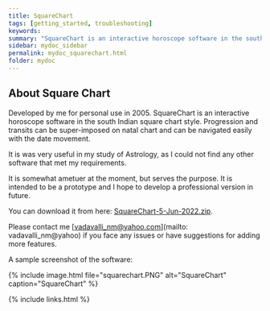 ```yaml
---
title: SquareChart
tags: [getting_started, troubleshooting]
keywords:
summary: "SquareChart is an interactive horoscope software in the south Indian square chart style. Most important feature is the super imposition of progressions and transits on natal chart and their movement with date change."
sidebar: mydoc_sidebar
permalink: mydoc_squarechart.html
folder: mydoc
---
```


## About Square Chart

Developed by me for personal use in 2005. SquareChart is an interactive horoscope software in the south Indian square chart style. Progression and transits can be super-imposed on natal chart and can be navigated easily with the date movement.

It is was very useful in my study of Astrology, as I could not find any other software that met my requirements.

It is somewhat ametuer at the moment, but serves the purpose. It is intended to be a prototype and I hope to develop a professional version in future.

You can download it from here: [SquareChart-5-Jun-2022.zip](downloads/SquareChart-5-Jun-2022.zip). 

Please contact me [vadavalli_nm@yahoo.com](mailto: vadavalli_nm@yahoo) if you face any issues or have suggestions for adding more features.

A sample screenshot of the software:

{% include image.html file="squarechart.PNG" alt="SquareChart" caption="SquareChart" %}

{% include links.html %}
